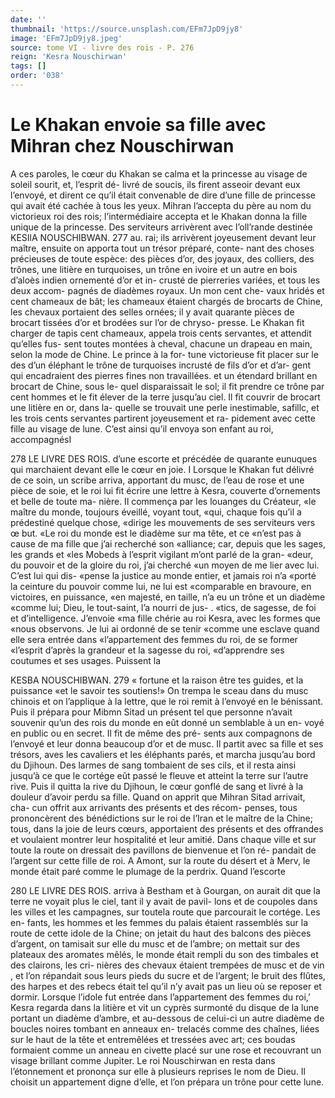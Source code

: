 ```yaml
---
date: ''
thumbnail: 'https://source.unsplash.com/EFm7JpD9jy8'
image: 'EFm7JpD9jy8.jpeg'
source: tome VI - livre des rois - P. 276
reign: 'Kesra Nouschirwan'
tags: []
order: '038'
---
```


# Le Khakan envoie sa fille avec Mihran chez Nouschirwan

A ces paroles, le cœur du Khakan se calma et la princesse au visage de soleil sourit, et, l’esprit dé-
livré de soucis, ils firent asseoir devant eux l’envoyé,
et dirent ce qu’il était convenable de dire d’une fille
de princesse qui avait été cachée à tous les yeux. Mihran l’accepta du père au nom du victorieux roi des rois; l’intermédiaire accepta et le Khakan donna
la fille unique de la princesse.
Des serviteurs arrivèrent avec l’oll’rande destinée
KESIlA NOUSCHIBWAN. 277 au. rai; ils arrivèrent joyeusement devant leur maître,
ensuite on apporta tout un trésor préparé, conte- nant des choses précieuses de toute espèce: des pièces d’or, des joyaux, des colliers, des trônes, une litière en turquoises, un trône en ivoire et un autre en bois d’aloès indien ornementé d’or et in-
crusté de pierreries variées, et tous les deux accom- pagnés de diadèmes royaux. Un mon cent che- vaux hridés et cent chameaux de bât; les chameaux étaient chargés de brocarts de Chine, les chevaux portaient des selles ornées; il y avait quarante pièces de brocart tissées d’or et brodées sur l’or de chryso-
presse.
Le Khakan fit charger de tapis cent chameaux, appela trois cents servantes, et attendit qu’elles fus- sent toutes montées à cheval, chacune un drapeau
en main, selon la mode de Chine. Le prince à la for- tune victorieuse fit placer sur le des d’un éléphant
le trône de turquoises incrusté de fils d’or et d’ar-
gent qui encadraient des pierres fines non travaillées.
et un étendard brillant en brocart de Chine, sous le- quel disparaissait le sol; il fit prendre ce trône par cent hommes et le fit élever de la terre jusqu’au ciel.
Il fit couvrir de brocart une litière en or, dans la- quelle se trouvait une perle inestimable, safillc, et les trois cents servantes partirent joyeusement et ra- pidement avec cette fille au visage de lune. C’est ainsi qu’il envoya son enfant au roi, accompagnésI

278 LE LIVRE DES ROIS. d’une escorte et précédée de quarante eunuques qui
marchaient devant elle le cœur en joie.
I Lorsque le Khakan fut délivré de ce soin, un
scribe arriva, apportant du musc, de l’eau de rose et une pièce de soie, et le roi lui fit écrire une lettre à Kesra, couverte d’ornements et belle de toute ma- nière. Il commença par les louanges du Créateur, «le maître du monde, toujours éveillé, voyant tout,
«qui, chaque fois qu’il a prédestiné quelque chose,
«dirige les mouvements de ses serviteurs vers œ but.
«Le roi du monde est le diadème sur ma tête, et ce
«n’est pas à cause de ma fille que j’ai recherché son
«alliance; car, depuis que les sages, les grands et «les Mobeds à l’esprit vigilant m’ont parlé de la gran-
«deur, du pouvoir et de la gloire du roi, j’ai cherché
«un moyen de me lier avec lui. C’est lui qui dis- «pense la justice au monde entier, et jamais roi n’a «porté la ceinture du pouvoir comme lui, ne lui est «comparable en bravoure, en victoires, en puissance, «en majesté, en taille, n’a eu un trône et un diadème «comme lui; Dieu, le tout-saint, l’a nourri de jus-
. «tics, de sagesse, de foi et d’intelligence. J’envoie «ma fille chérie au roi Kesra, avec les formes que «nous observons. Je lui ai ordonné de se tenir «comme une esclave quand elle sera entrée dans «l’appartement des femmes du roi, de se former «l’esprit d’après la grandeur et la sagesse du roi, «d’apprendre ses coutumes et ses usages. Puissent la

KESBA NOUSCHIBWAN. 279 « fortune et la raison être tes guides, et la puissance
«et le savoir tes soutiens!»
On trempa le sceau dans du musc chinois et on l’applique à la lettre, que le roi remit à l’envoyé en
le bénissant. Puis il prépara pour Mibmn Sitad un présent tel que personne n’avait souvenir qu’un des
rois du monde en eût donné un semblable à un en- voyé en public ou en secret. Il fit de même des pré- sents aux compagnons de l’envoyé et leur donna beaucoup d’or et de musc. Il partit avec sa fille et ses trésors, aves les cavaliers et les éléphants parés,
et marcha jusqu’au bord du Djihoun. Des larmes de sang tombaient de ses cils, et il resta ainsi jusqu’à ce que le cortége eût passé le fleuve et atteint la terre sur l’autre rive. Puis il quitta la rive du Djihoun, le cœur gonflé de sang et livré à la douleur d’avoir
perdu sa fille.
Quand on apprit que Mihran Sitad arrivait, cha-
cun offrit aux arrivants des présents et des récom- penses, tous prononcèrent des bénédictions sur le
roi de l’Iran et le maître de la Chine; tous, dans la joie de leurs cœurs, apportaient des présents et des offrandes et voulaient montrer leur hospitalité et leur amitié. Dans chaque ville et sur toute la route on dressait des pavillons de bienvenue et l’on ré- pandait de l’argent sur cette fille de roi. A Amont,
sur la route du désert et à Merv, le monde était paré comme le plumage de la perdrix. Quand l’escorte

280 LE LIVRE DES ROIS.
arriva à Bestham et à Gourgan, on aurait dit que la terre ne voyait plus le ciel, tant il y avait de pavil- lons et de coupoles dans les villes et les campagnes, sur toutela route que parcourait le cortége. Les en- fants, les hommes et les femmes du palais étaient rassemblés sur la route de cette idole de la Chine; on jetait du haut des balcons des pièces d’argent, on tamisait sur elle du musc et de l’ambre; on mettait
sur des plateaux des aromates mêlés, le monde était rempli du son des timbales et des clairons, les cri- nières des chevaux étaient trempées de musc et de
vin , et l’on répandait sous leurs pieds du sucre et de l’argent; le bruit des flûtes, des harpes et des rebecs
était tel qu’il n’y avait pas un lieu où se reposer et
dormir.
Lorsque l’idole fut entrée dans l’appartement des
femmes du roi,’ Kesra regarda dans la litière et vit
un cyprès surmonté du disque de la lune portant un diadème d’ambre, et au-dessous de celui-ci un autre diadème de boucles noires tombant en anneaux en- trelacés comme des chaînes, liées sur le haut de la
tête et entremêlées et tressées avec art; ces boudas formaient comme un anneau en civette placé sur une rose et recouvrant un visage brillant comme Jupiter. Le roi Nouschirwan en resta dans l’étonnement et prononça sur elle à plusieurs reprises le nom de Dieu. Il choisit un appartement digne d’elle, et l’on prépara un trône pour cette lune.
